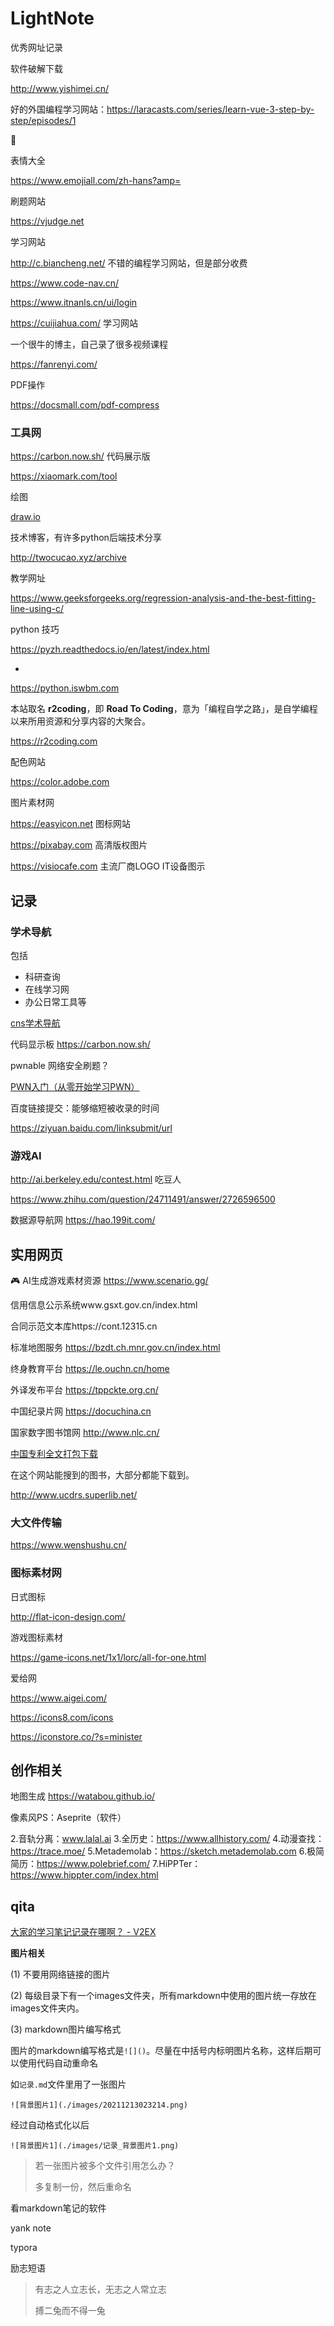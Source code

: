 # LightNote



优秀网址记录

软件破解下载

http://www.yishimei.cn/

好的外国编程学习网站：https://laracasts.com/series/learn-vue-3-step-by-step/episodes/1

📖

表情大全

https://www.emojiall.com/zh-hans?amp=



刷题网站

https://vjudge.net



学习网站

http://c.biancheng.net/ 不错的编程学习网站，但是部分收费

https://www.code-nav.cn/

https://www.itnanls.cn/ui/login

https://cuijiahua.com/ 学习网站

一个很牛的博主，自己录了很多视频课程

https://fanrenyi.com/



PDF操作

https://docsmall.com/pdf-compress

### 工具网

https://carbon.now.sh/ 代码展示版

https://xiaomark.com/tool

绘图

[draw.io](https://draw.io)

技术博客，有许多python后端技术分享

http://twocucao.xyz/archive

教学网址

https://www.geeksforgeeks.org/regression-analysis-and-the-best-fitting-line-using-c/



python 技巧

https://pyzh.readthedocs.io/en/latest/index.html

+

https://python.iswbm.com



本站取名 **r2coding**，即 **Road To Coding**，意为「编程自学之路」，是自学编程以来所用资源和分享内容的大聚合。

https://r2coding.com



配色网站

https://color.adobe.com

图片素材网

https://easyicon.net 图标网站

https://pixabay.com 高清版权图片

https://visiocafe.com 主流厂商LOGO IT设备图示

## 



## 记录

### 学术导航

包括

- 科研查询
- 在线学习网
- 办公日常工具等

[cns学术导航](https://cnspub.com/)

代码显示板 https://carbon.now.sh/

pwnable 网络安全刷题？

[PWN入门（从零开始学习PWN）](https://www.jianshu.com/p/187b810e78d2)

百度链接提交：能够缩短被收录的时间

https://ziyuan.baidu.com/linksubmit/url

### 游戏AI

http://ai.berkeley.edu/contest.html  吃豆人

https://www.zhihu.com/question/24711491/answer/2726596500

数据源导航网 https://hao.199it.com/

## 实用网页

:video_game: AI生成游戏素材资源 https://www.scenario.gg/

信用信息公示系统www.gsxt.gov.cn/index.html

合同示范文本库https://cont.12315.cn

标准地图服务 https://bzdt.ch.mnr.gov.cn/index.html

终身教育平台 https://le.ouchn.cn/home

外译发布平台 https://tppckte.org.cn/

中国纪录片网 https://docuchina.cn

国家数字图书馆网 http://www.nlc.cn/

[中国专利全文打包下载](https://www.drugfuture.com/cnpat/cn_patent.asp)

在这个网站能搜到的图书，大部分都能下载到。

http://www.ucdrs.superlib.net/

### 大文件传输

https://www.wenshushu.cn/





### 图标素材网

日式图标

http://flat-icon-design.com/

游戏图标素材

https://game-icons.net/1x1/lorc/all-for-one.html

爱给网

https://www.aigei.com/

https://icons8.com/icons

https://iconstore.co/?s=minister



## 创作相关

地图生成 https://watabou.github.io/

像素风PS：Aseprite（软件）


2.音轨分离：www.lalal.ai
3.全历史：https://www.allhistory.com/
4.动漫查找：https://trace.moe/
5.Metademolab：https://sketch.metademolab.com
6.极简简历：https://www.polebrief.com/
7.HiPPTer：https://www.hippter.com/index.html

## qita



[大家的学习笔记记录在哪啊？ - V2EX](https://us.v2ex.com/t/929711#reply175)

**图片相关**

(1) 不要用网络链接的图片

(2) 每级目录下有一个images文件夹，所有markdown中使用的图片统一存放在images文件夹内。

(3) markdown图片编写格式

图片的markdown编写格式是`![]()`。尽量在中括号内标明图片名称，这样后期可以使用代码自动重命名

如`记录.md`文件里用了一张图片

```
![背景图片1](./images/20211213023214.png)
```

经过自动格式化以后

```
![背景图片1](./images/记录_背景图片1.png)
```

> 若一张图片被多个文件引用怎么办？
>
> 多复制一份，然后重命名

看markdown笔记的软件

yank note

typora



励志短语

> 有志之人立志长，无志之人常立志
>
> 搏二兔而不得一兔
